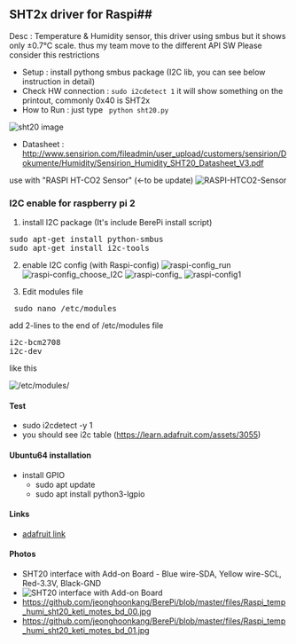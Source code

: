 
## SHT2x driver for Raspi##
Desc : Temperature & Humidity sensor, this driver using smbus
       but it shows only ±0.7℃ scale. thus my team move to the  different API SW
       Please consider this restrictions

 - Setup : install pythong smbus package (I2C lib, you can see below instruction in detail)
 - Check HW connection : ``sudo i2cdetect 1`` it will show something on the printout, commonly 0x40 is SHT2x
 - How to Run : just type `` python sht20.py``

![sht20 image](http://www.sensirion.com/fileadmin/user_upload/customers/sensirion/Bilder/ProductPictures/Sensirion_Humidity_SHT20.jpg)

  - Datasheet : http://www.sensirion.com/fileadmin/user_upload/customers/sensirion/Dokumente/Humidity/Sensirion_Humidity_SHT20_Datasheet_V3.pdf

use with "RASPI HT-CO2 Sensor" (<-to be update)
![RASPI-HTCO2-Sensor](https://raw.githubusercontent.com/kowonsik/RPiLogger/master/th-co2.png)

###  I2C enable for raspberry pi 2 ###

1. install I2C package (It's include BerePi install script)
<pre>
sudo apt-get install python-smbus
sudo apt-get install i2c-tools
</pre>

2. enable I2C config (with Raspi-config)
![raspi-config_run](https://learn.adafruit.com/system/assets/assets/000/022/831/medium800/learn_raspberry_pi_advancedopt.png)
![raspi-config_choose_I2C](https://learn.adafruit.com/system/assets/assets/000/022/832/medium800/learn_raspberry_pi_i2c.png)
![raspi-config_](https://learn.adafruit.com/system/assets/assets/000/022/834/medium800/learn_raspberry_pi_wouldyoukindly.png)
![raspi-config1](https://learn.adafruit.com/system/assets/assets/000/022/833/medium800/learn_raspberry_pi_i2ckernel.png)

3. Edit modules file
<pre> sudo nano /etc/modules</pre>

add 2-lines to the end of /etc/modules file
<pre>
i2c-bcm2708
i2c-dev
</pre>

like this

![/etc/modules/](https://learn.adafruit.com/system/assets/assets/000/003/054/medium800/learn_raspberry_pi_editing_modules_file.png)

#### Test
  - sudo i2cdetect -y 1
  - you should see i2c table (https://learn.adafruit.com/assets/3055)


#### Ubuntu64 installation
- install GPIO
  - sudo apt update
  - sudo apt install python3-lgpio

#### Links 
- [adafruit link](https://learn.adafruit.com/adafruits-raspberry-pi-lesson-4-gpio-setup/configuring-i2c)

#### Photos
- SHT20 interface with Add-on Board - Blue wire-SDA, Yellow wire-SCL, Red-3.3V, Black-GND
 - ![SHT20 interface with Add-on Board](https://raw.githubusercontent.com/jeonghoonkang/BerePi/master/files/raspi_temp_humi_addon.jpg)
- https://github.com/jeonghoonkang/BerePi/blob/master/files/Raspi_temp_humi_sht20_keti_motes_bd_00.jpg
- https://github.com/jeonghoonkang/BerePi/blob/master/files/Raspi_temp_humi_sht20_keti_motes_bd_01.jpg


